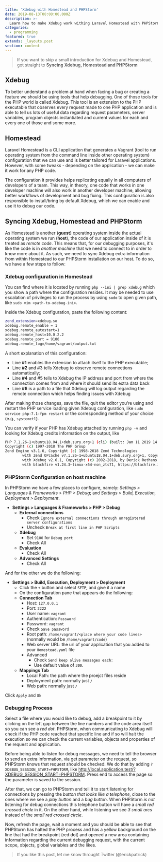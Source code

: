 ```yaml
---
title: 'Xdebug with Homestead and PHPStorm'
date: 2019-08-13T00:00:00.000Z
description: >-
  Learn how to make Xdebug work withing Laravel Homestead with PHPStorm
categories:
  - programming
featured: true
extends: _layouts.post
section: content
---
```


> If you want to skip a small introduction for Xdebug and Homestead, got straight to __Syncing Xdebug, Homestead and PHPStorm__

## Xdebug
To better understand a problem at hand when facing a bug or creating a feature we should be using tools that help debugging. One of those tools for the PHP world is called Xdebug. This tool is an extension to the PHP executable that observes every request made to one PHP application and is able to tell us lots of useful data regarding request parameters, server variables, program objects instantiated and current values for each and every one of those and some more.

## Homestead
Laravel Homestead is a CLI application that generates a Vagrant (tool to run operating system from the command line inside other operating system) configuration that we can use and is better tailored for Laravel applications. However, with some tweaks - depending on the application - we can make it work for any PHP code.

The configuration it provides helps replicating equally in all computers of developers of a team. This way, in theory, one code that works in one developer machine will also work in another developer machine, allowing better workflows of development and bug fixing. This configuration is also responsible to install/bring by default Xdebug, which we can enable and use it to debug our code.

## Syncing Xdebug, Homestead and PHPStorm
As Homestead is another (__guest__) operating system inside the actual operating system we run (__host__), the code of our application inside of it is treated as *remote code*. This means that, for our debugging purposes, it's like the code is in *another machine* that we need to connect to in order to know more about it. As such, we need to sync Xdebug extra information from within Homestead to our PHPStorm installation on our host. To do so, we have a few steps to follow:

### Xdebug configuration in Homestead
You can find where it is located by running `php --ini | grep xdebug` which you show a path where the configuration resides. It may be needed to use escalation of privileges to run the process by using `sudo` to open given path, like `sudo vim <path-to-xdebug-ini>`.

Inside the Xdebug configuration, paste the following content:

```bash
zend_extension=xdebug.so
xdebug.remote_enable = 1
xdebug.remote_autostart=1
xdebug.remote_host=10.0.2.2
xdebug.remote_port = 9100
xdebug.remote_log=/home/vagrant/output.txt
```

A short explanation of this configuration:

- Line __#1__ enables the extension to attach itself to the PHP executable;
- Line __#2__ and #3 tells Xdebug to observe remote connections automatically;
- Line __#4__ and #5 tells to Xdebug the IP address and port from where the connection comes from and where it should send its extra data back
- Line __#6__ is a path to a file that Xdebug will log output regarding the remote connection which helps finding issues with Xdebug

After making those changes, save the file, quit the editor you're using and restart the PHP service loading given Xdebug configuration, like `sudo service php-7.1-fpm restart` or the corresponding method of your choice (e.g., `systemctl`).

You can verify if your PHP has Xdebug attached by running `php -v` and looking for Xdebug credits information on the output, like

```bash
PHP 7.1.26-1+ubuntu18.04.1+deb.sury.org+1 (cli) (built: Jan 11 2019 14:13:49) ( NTS )
Copyright (c) 1997-2018 The PHP Group
Zend Engine v3.1.0, Copyright (c) 1998-2018 Zend Technologies
        with Zend OPcache v7.1.26-1+ubuntu18.04.1+deb.sury.org+1, Copyright (c) 1999-2018, by Zend Technologies
        with Xdebug v2.6.1, Copyright (c) 2002-2018, by Derick Rethans
        with blackfire v1.24.3~linux-x64-non_zts71, https://blackfire.io, by Blackfire
```

### PHPStorm Configuration on host machine
In PHPStorm we have a few places to configure, namely: *Settings > Languages & Frameworks > PHP > Debug*; and *Settings > Build, Execution, Deployment > Deployment*.

- __Settings > Languages & Frameworks > PHP > Debug__
  - __External connections__
    - Check `Ignore external connections through unregistered server configurations`
    - Uncheck `Break at first line in PHP Scripts`
  - __Xdebug__
    - Set `9100` for `Debug port`
    - Check All
  - __Evaluation__
    - Check All
  - __Advanced Settings__
    - Check All

And for the other we do the following:

- __Settings > Build, Execution, Deployment > Deployment__
  - Click the `+` button and select `SFTP`, and give it a name
  - On the configuration pane that appears do the following:
  - __Connection Tab__
    - Host: `127.0.0.1`
    - Port: `2222`
    - User name: `vagrant`
    - Authentication: `Password`
    - Password: `vagrant`
    - Check `Save password`
    - Root path: `/home/vagrant/<place where your code lives>` (normally would be `/home/vagrant/code`)
    - Web server URL: the url of your application that you added to your `Homestead.yaml` file
    - Advanced
      - Check `Send keep alive messages each:`
      - Use default value of `300`.
  - __Mappings Tab__
    - Local Path: the path where the proejct files reside
    - Deployment path: normally just `/`
    - Web path: normally just `/`

Click `Apply` and `Ok`

### Debugging Process
Select a file where you would like to debug, add a breakpoint to it by clicking on the left gap between the line numbers and the code area itself so you can see a *red dot*. PHPStorm, when communicating to Xdebug will check if the PHP code reached that specific line and if so will halt the execution so we can check the current variables, objects and properties of the request and application.

Before being able to listen for debug messages, we need to tell the browser to send an extra information, via get parameter on the request, so PHPStorm knows that request should be checked. We do that by adding `?XDEBUG_SESSION_START=PHPSTORM`, like http://local.application.test/?XDEBUG_SESSION_START=PHPSTORM. Press end to access the page so the parameter is saved to the session.

After that, we can go to PHPStorm and tell it to start listening for connections by pressing the *button that looks like a telephone*, close to the ones where we see a *play button* and a *bug button*. When PHPStorm *is not* listening for debug connections this telephone button will have a *small red crossed circle* in it. On the other hand, while listening we see *3 small arcs* instead of the *small red crossed circle*.

Now, refresh the page, wait a moment and you should be able to see that PHPStorm has halted the PHP process and has a yellow background on the line that had the breakpoint (red dot) and opened a new area containing information regarding the current debugging request, with the current scope, objects, global variables and the likes.

> If you like this post, let me know throught Twitter (@erickpatrick)
